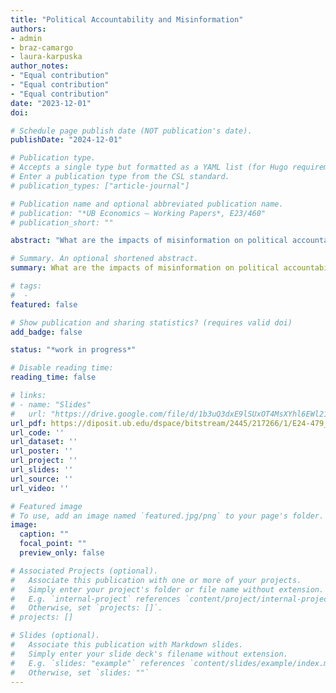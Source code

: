 ```yaml
---
title: "Political Accountability and Misinformation"
authors:
- admin
- braz-camargo
- laura-karpuska
author_notes:
- "Equal contribution"
- "Equal contribution"
- "Equal contribution"
date: "2023-12-01"
doi: 

# Schedule page publish date (NOT publication's date).
publishDate: "2024-12-01"

# Publication type.
# Accepts a single type but formatted as a YAML list (for Hugo requirements).
# Enter a publication type from the CSL standard.
# publication_types: ["article-journal"]

# Publication name and optional abbreviated publication name.
# publication: "*UB Economics – Working Papers*, E23/460"
# publication_short: ""

abstract: "What are the impacts of misinformation on political accountability? We address this question in a political career concerns framework with belief misspecification. In our model, an incumbent politician of an unknown ability seeks to maximize reelection chances by putting costly effort into a provision a public good. Citizens agree ex-ante on how to interpret the outcomes of the incumbent’s effort. However, some of them disagree on how to interpret other signals. Specifically, some voters incorrectly believe that a confounding signal is informative of about the incumbent’s ability, while others correctly understand that they are completely uninformative. This misspecification on this signal leads to ex-post disagreement on how successful the incumbent should be in providing the public good to secure a reelection. We consider both an intensive margin and an extensive margin of informational disagreement, that is, (i) how much the beliefs of citizens with learning misspecification differ from the beliefs of citizens with a correct learning model, and (ii) how much misspecified citizens represent in the composition of society. We characterize the impact of informational disagreement on effective accountability (the effort provided by the incumbent in equilibrium). Our analysis not only identifies situations in which misinformation impacts negatively the social contributions of elected governments, but also – perhaps counter-intuitively, situations in which misinformation increases political accountability."

# Summary. An optional shortened abstract.
summary: What are the impacts of misinformation on political accountability?

# tags:
#  - 
featured: false

# Show publication and sharing statistics? (requires valid doi)
add_badge: false

status: "*work in progress*"

# Disable reading time:
reading_time: false

# links:
# - name: "Slides"
#   url: "https://drive.google.com/file/d/1b3uQ3dxE9lSUxOT4MsXYhl6EWl21QUYV/view?usp=sharing"
url_pdf: https://diposit.ub.edu/dspace/bitstream/2445/217266/1/E24-479_Domenech%2bLorechio%2bTejada.pdf
url_code: ''
url_dataset: ''
url_poster: ''
url_project: ''
url_slides: ''
url_source: ''
url_video: ''

# Featured image
# To use, add an image named `featured.jpg/png` to your page's folder. 
image:
  caption: ""
  focal_point: ""
  preview_only: false

# Associated Projects (optional).
#   Associate this publication with one or more of your projects.
#   Simply enter your project's folder or file name without extension.
#   E.g. `internal-project` references `content/project/internal-project/index.md`.
#   Otherwise, set `projects: []`.
# projects: []

# Slides (optional).
#   Associate this publication with Markdown slides.
#   Simply enter your slide deck's filename without extension.
#   E.g. `slides: "example"` references `content/slides/example/index.md`.
#   Otherwise, set `slides: ""`
---
```


